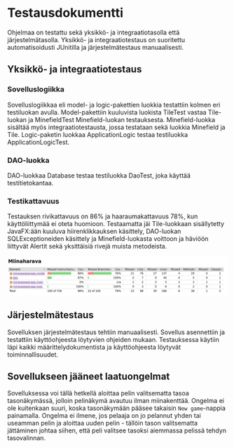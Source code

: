 # Testausdokumentti

Ohjelmaa on testattu sekä yksikkö- ja integraatiotasolla että järjestelmätasolla. Yksikkö- ja integraatiotestaus on suoritettu automatisoidusti JUnitilla ja järjestelmätestaus manuaalisesti.

## Yksikkö- ja integraatiotestaus

### Sovelluslogiikka

Sovelluslogiikkaa eli model- ja logic-pakettien luokkia testattiin kolmen eri testiluokan avulla. Model-pakettiin kuuluvista luokista TileTest vastaa Tile-luokan ja MinefieldTest Minefield-luokan testauksesta. Minefield-luokka sisältää myös integraatiotestausta, jossa testataan sekä luokkia Minefield ja Tile. Logic-paketin luokkaa ApplicationLogic testaa testiluokka ApplicationLogicTest.

### DAO-luokka

DAO-luokkaa Database testaa testiluokka DaoTest, joka käyttää testitietokantaa.

### Testikattavuus

Testauksen rivikattavuus on 86% ja haaraumakattavuus 78%, kun käyttöliittymää ei oteta huomioon. Testaamatta jäi Tile-luokkaan sisällytetty JavaFX:ään kuuluva hiirenklikkauksen käsittely, DAO-luokan SQLExceptioneiden käsittely ja Minefield-luokasta voittoon ja häviöön liittyvät Alertit sekä yksittäisiä rivejä muista metodeista. 

![](testsummary.png)

## Järjestelmätestaus

Sovelluksen järjestelmätestaus tehtiin manuaalisesti. Sovellus asennettiin ja testattiin käyttöohjeesta löytyvien ohjeiden mukaan. Testauksessa käytiin läpi kaikki määrittelydokumentista ja käyttöohjeesta löytyvät toiminnallisuudet.

## Sovellukseen jääneet laatuongelmat

Sovelluksessa voi tällä hetkellä aloittaa pelin valitsematta tasoa tasonäkymässä, jolloin pelinäkymä avautuu ilman miinakenttää. Ongelma ei ole kuitenkaan suuri, koska tasonäkymään pääsee takaisin `New game`-nappia painamalla. Ongelma ei ilmene, jos pelaaja on jo pelannut yhden tai useamman pelin ja aloittaa uuden pelin - tällöin tason valitsematta jättäminen johtaa siihen, että peli valitsee tasoksi aiemmassa pelissä tehdyn tasovalinnan.
